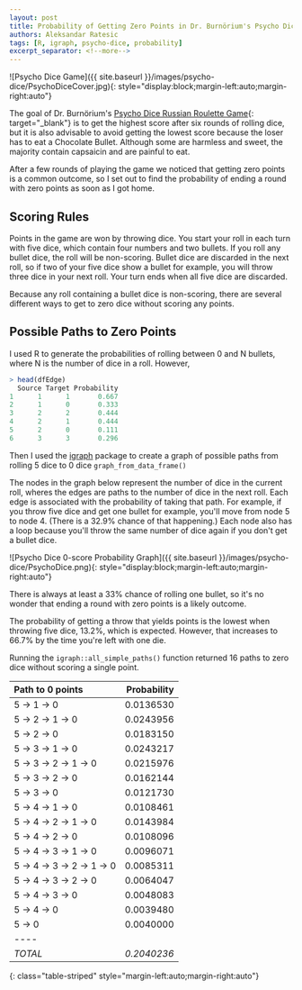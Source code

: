 ```yaml
---
layout: post
title: Probability of Getting Zero Points in Dr. Burnörium's Psycho Dice Game 
authors: Aleksandar Ratesic
tags: [R, igraph, psycho-dice, probability]
excerpt_separator: <!--more-->
---
```


![Psycho Dice Game]({{ site.baseurl }}/images/psycho-dice/PsychoDiceCover.jpg){: style="display:block;margin-left:auto;margin-right:auto"}

The goal of Dr. Burnörium's [Psycho Dice Russian Roulette Game](https://amzn.to/2KQNq6B){: target="_blank"} is to get the highest score after six rounds of rolling dice, but it is also advisable to avoid getting the lowest score because the loser has to eat a Chocolate Bullet. Although some are harmless and sweet, the majority contain capsaicin and are painful to eat. 

After a few rounds of playing the game we noticed that getting zero points is a common outcome, so I set out to find the probability of ending a round with zero points as soon as I got home.

<!--more-->

## Scoring Rules

Points in the game are won by throwing dice. You start your roll in each turn with five dice, which contain four numbers and two bullets. If you roll any bullet dice, the roll will be non-scoring. Bullet dice are discarded in the next roll, so if two of your five dice show a bullet for example, you will throw three dice in your next roll. Your turn ends when all five dice are discarded.

Because any roll containing a bullet dice is non-scoring, there are several different ways to get to zero dice without scoring any points.

## Possible Paths to Zero Points

I used R to generate the probabilities of rolling between 0 and N bullets, where N is the number of dice in a roll. However,  

```r
> head(dfEdge)
  Source Target Probability
1      1      1       0.667
2      1      0       0.333
3      2      2       0.444
4      2      1       0.444
5      2      0       0.111
6      3      3       0.296
```

Then I used the [igraph](http://igraph.org) package to create a graph of possible paths from rolling 5 dice to 0 dice `graph_from_data_frame()`

The nodes in the graph below represent the number of dice in the current roll, wheres the edges are paths to the number of dice in the next roll. Each edge is associated with the probability of taking that path. For example, if you throw five dice and get one bullet for example, you'll move from node 5 to node 4. (There is a 32.9% chance of that happening.) Each node also has a loop because you'll throw the same number of dice again if you don't get a bullet dice.

![Psycho Dice 0-score Probability Graph]({{ site.baseurl }}/images/psycho-dice/PsychoDice.png){: style="display:block;margin-left:auto;margin-right:auto"}

There is always at least a 33% chance of rolling one bullet, so it's no wonder that ending a round with zero points is a likely outcome. 

The probability of getting a throw that yields points is the lowest when throwing five dice, 13.2%, which is expected. However, that increases to 66.7% by the time you're left with one die.

Running the `igraph::all_simple_paths()` function returned 16 paths to zero dice without scoring a single point.

|**Path to 0 points**     |**Probability**|
|:--------------------------|-----------:|
|5 -> 1 -> 0                |   0.0136530|
|5 -> 2 -> 1 -> 0           |   0.0243956|
|5 -> 2 -> 0                |   0.0183150|
|5 -> 3 -> 1 -> 0           |   0.0243217|
|5 -> 3 -> 2 -> 1 -> 0      |   0.0215976|
|5 -> 3 -> 2 -> 0           |   0.0162144|
|5 -> 3 -> 0                |   0.0121730|
|5 -> 4 -> 1 -> 0           |   0.0108461|
|5 -> 4 -> 2 -> 1 -> 0      |   0.0143984|
|5 -> 4 -> 2 -> 0           |   0.0108096|
|5 -> 4 -> 3 -> 1 -> 0      |   0.0096071|
|5 -> 4 -> 3 -> 2 -> 1 -> 0 |   0.0085311|
|5 -> 4 -> 3 -> 2 -> 0      |   0.0064047|
|5 -> 4 -> 3 -> 0           |   0.0048083|
|5 -> 4 -> 0                |   0.0039480|
|5 -> 0                     |   0.0040000|
|----
|*TOTAL*                    | *0.2040236*|
{: class="table-striped" style="margin-left:auto;margin-right:auto"}
